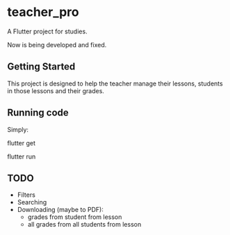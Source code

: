 # teacher_pro

A Flutter project for studies.


Now is being developed and fixed.

## Getting Started

This project is designed to help the teacher manage their lessons, 
students in those lessons and their grades.

## Running code

Simply:


flutter get


flutter run

## TODO

- Filters
- Searching
- Downloading  (maybe to PDF):
    - grades from student from lesson
    - all grades from all students from lesson

